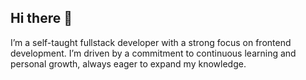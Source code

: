 ## Hi there 👋
I’m a self-taught fullstack developer with a strong focus on frontend development.
I’m driven by a commitment to continuous learning and personal growth, always eager to expand my knowledge.

<!--
**FerEnoch/FerEnoch** is a ✨ _special_ ✨ repository because its `README.md` (this file) appears on your GitHub profile.

Here are some ideas to get you started:

- 🔭 I’m currently working on ...
- 🌱 I’m currently learning ...
- 👯 I’m looking to collaborate on ...
- 🤔 I’m looking for help with ...
- 💬 A bit more about me: 
- 📫 How to reach me: ...
- 😄 Pronouns: ...
- ⚡ Fun fact:

-->
